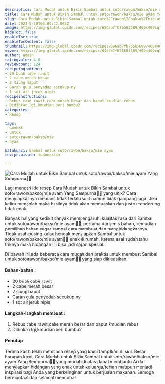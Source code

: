 ```yaml
---
description: Cara Mudah untuk Bikin Sambal untuk soto/rawon/bakso/mie ayam Yang Sempurna"
title: Cara Mudah untuk Bikin Sambal untuk soto/rawon/bakso/mie ayam Yang Sempurna
slug: Cara-Mudah-untuk-Bikin-Sambal-untuk-soto%2Frawon%2Fbakso%2Fmie-ayam-Yang-Sempurna
date: 2022-5-10T03:09:12.063Z
image: https://img-global.cpcdn.com/recipes/696ab7fb75585689/400x400cq70/photo.jpg
hideToc: false
enableToc: true
enableTocContent: false
thumbnail: https://img-global.cpcdn.com/recipes/696ab7fb75585689/400x400cq70/photo.jpg
cover: https://img-global.cpcdn.com/recipes/696ab7fb75585689/400x400cq70/photo.jpg
author: admin
ratingvalue: 4.8
reviewcount: 124
recipeingredient:
- 20 buah cabe rawit
- 2 cabe merah besar
- 2 siung baput
- Garan gula penyedap secukup ny
- 1 sdt air jeruk nipis
recipeinstructions:
- Rebus cabe rawit,cabe merah besar dan baput kmudian rebus
- Didihkan lgi,kmudian beri bumbu2
categories:
- Resep

tags:
- Sambal
- untuk
- soto/rawon/bakso/mie
- ayam

katakunci: Sambal untuk soto/rawon/bakso/mie ayam
recipecuisine: Indonesian

---
```


![Cara Mudah untuk Bikin Sambal untuk soto/rawon/bakso/mie ayam Yang Sempurna👩‍🍳](https://img-global.cpcdn.com/recipes/696ab7fb75585689/400x400cq70/photo.jpg)

Lagi mencari ide resep Cara Mudah untuk Bikin Sambal untuk soto/rawon/bakso/mie ayam Yang Sempurna👩‍🍳 yang unik? Cara menyiapkannya memang tidak terlalu sulit namun tidak gampang juga. Jika keliru mengolah maka hasilnya tidak akan memuaskan dan justru cenderung tidak enak.

Banyak hal yang sedikit banyak mempengaruhi kualitas rasa dari Sambal untuk soto/rawon/bakso/mie ayam👩‍🍳, pertama dari jenis bahan, kemudian pemilihan bahan segar sampai cara membuat dan menghidangkannya. Tidak usah pusing kalau hendak menyiapkan Sambal untuk soto/rawon/bakso/mie ayam👩‍🍳 enak di rumah, karena asal sudah tahu triknya maka hidangan ini bisa jadi sajian spesial.

Di bawah ini ada beberapa cara mudah dan praktis untuk membuat Sambal untuk soto/rawon/bakso/mie ayam👩‍🍳 yang siap dikreasikan.

<!--inarticleads1-->

#### Bahan-bahan :

- 20 buah cabe rawit
- 2 cabe merah besar
- 2 siung baput
- Garan gula penyedap secukup ny
- 1 sdt air jeruk nipis

<!--inarticleads2-->

#### Langkah-langkah membuat :

1. Rebus cabe rawit,cabe merah besar dan baput kmudian rebus
1. Didihkan lgi,kmudian beri bumbu2

#### Penutup

Terima kasih telah membaca resep yang kami tampilkan di sini. Besar harapan kami, Cara Mudah untuk Bikin Sambal untuk soto/rawon/bakso/mie ayam Yang Sempurna👩‍🍳 yang mudah di atas dapat membantu Anda menyiapkan hidangan yang enak untuk keluarga/teman maupun menjadi inspirasi bagi Anda yang berkeinginan untuk berjualan makanan. Semoga bermanfaat dan selamat mencoba!